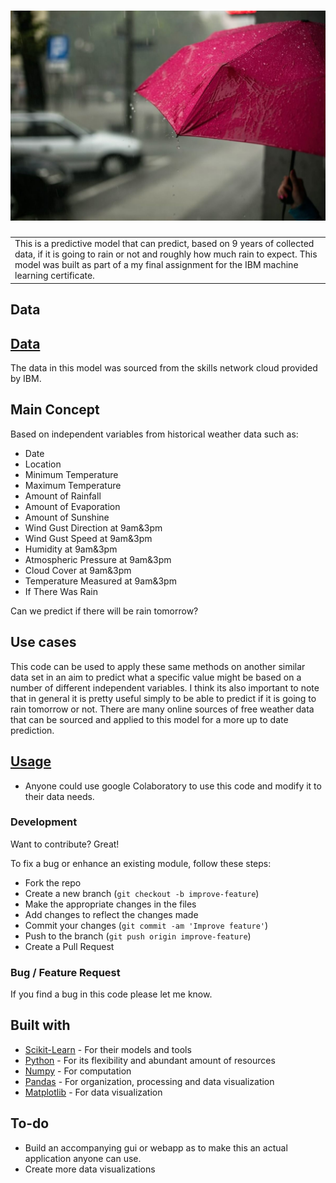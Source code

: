 # ![Rain Prediction Model](/rmpic/rainpic.jpg)
<table>
<tr>
<td>
This is a predictive model that can predict, based on 9 years of collected data, if it is going to rain or not and roughly how much rain to expect. This model was built as part of a my final assignment for the IBM machine learning certificate. 
</td>
</tr>
</table>


## Data
## [Data](https://cf-courses-data.s3.us.cloud-object-storage.appdomain.cloud/IBMDeveloperSkillsNetwork-ML0101EN-SkillUp/labs/ML-FinalAssignment/Weather_Data.csv)
The data in this model was sourced from the skills network cloud provided by IBM.


## Main Concept
Based on independent variables from historical weather data such as:
- Date
- Location
- Minimum Temperature
- Maximum Temperature
- Amount of Rainfall
- Amount of Evaporation
- Amount of Sunshine
- Wind Gust Direction at 9am&3pm 
- Wind Gust Speed at 9am&3pm
- Humidity at 9am&3pm
- Atmospheric Pressure at 9am&3pm
- Cloud Cover at 9am&3pm
- Temperature Measured at 9am&3pm 
- If There Was Rain


Can we predict if there will be rain tomorrow?

## Use cases
This code can be used to apply these same methods on another similar data set in an aim to predict what a specific value might be based on a number of different independent variables.
I think its also important to note that in general it is pretty useful simply to be able to predict if it is going to rain tomorrow or not.
There are many online sources of free weather data that can be sourced and applied to this model for a more up to date prediction.


## [Usage](https://colab.research.google.com/) 
- Anyone could use google Colaboratory to use this code and modify it to their data needs.
### Development
Want to contribute? Great!

To fix a bug or enhance an existing module, follow these steps:

- Fork the repo
- Create a new branch (`git checkout -b improve-feature`)
- Make the appropriate changes in the files
- Add changes to reflect the changes made
- Commit your changes (`git commit -am 'Improve feature'`)
- Push to the branch (`git push origin improve-feature`)
- Create a Pull Request 

### Bug / Feature Request

If you find a bug in this code please let me know.

## Built with 

- [Scikit-Learn](https://scikit-learn.org/) - For their models and tools
- [Python](https://www.python.org/) - For its flexibility and abundant amount of resources
- [Numpy](https://numpy.org/) - For computation
- [Pandas](https://pandas.pydata.org/) - For organization, processing and data visualization
- [Matplotlib](https://matplotlib.org/) - For data visualization

## To-do
- Build an accompanying gui or webapp as to make this an actual application anyone can use.
- Create more data visualizations



